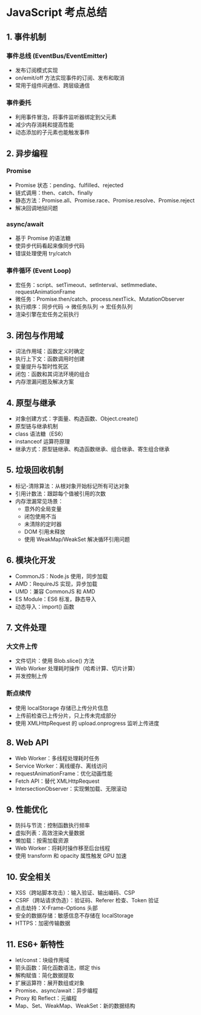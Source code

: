 # JavaScript 考点总结

## 1. 事件机制

### 事件总线 (EventBus/EventEmitter)
- 发布订阅模式实现
- on/emit/off 方法实现事件的订阅、发布和取消
- 常用于组件间通信、跨层级通信

### 事件委托
- 利用事件冒泡，将事件监听器绑定到父元素
- 减少内存消耗和提高性能
- 动态添加的子元素也能触发事件

## 2. 异步编程

### Promise
- Promise 状态：pending、fulfilled、rejected
- 链式调用：then、catch、finally
- 静态方法：Promise.all、Promise.race、Promise.resolve、Promise.reject
- 解决回调地狱问题

### async/await
- 基于 Promise 的语法糖
- 使异步代码看起来像同步代码
- 错误处理使用 try/catch

### 事件循环 (Event Loop)
- 宏任务：script、setTimeout、setInterval、setImmediate、requestAnimationFrame
- 微任务：Promise.then/catch、process.nextTick、MutationObserver
- 执行顺序：同步代码 → 微任务队列 → 宏任务队列
- 渲染引擎在宏任务之前执行

## 3. 闭包与作用域

- 词法作用域：函数定义时确定
- 执行上下文：函数调用时创建
- 变量提升与暂时性死区
- 闭包：函数和其词法环境的组合
- 内存泄漏问题及解决方案

## 4. 原型与继承

- 对象创建方式：字面量、构造函数、Object.create()
- 原型链与继承机制
- class 语法糖（ES6）
- instanceof 运算符原理
- 继承方式：原型链继承、构造函数继承、组合继承、寄生组合继承

## 5. 垃圾回收机制

- 标记-清除算法：从根对象开始标记所有可达对象
- 引用计数法：跟踪每个值被引用的次数
- 内存泄漏常见场景：
  - 意外的全局变量
  - 闭包使用不当
  - 未清除的定时器
  - DOM 引用未释放
  - 使用 WeakMap/WeakSet 解决循环引用问题

## 6. 模块化开发

- CommonJS：Node.js 使用，同步加载
- AMD：RequireJS 实现，异步加载
- UMD：兼容 CommonJS 和 AMD
- ES Module：ES6 标准，静态导入
- 动态导入：import() 函数

## 7. 文件处理

### 大文件上传
- 文件切片：使用 Blob.slice() 方法
- Web Worker 处理耗时操作（哈希计算、切片计算）
- 并发控制上传

### 断点续传
- 使用 localStorage 存储已上传分片信息
- 上传前检查已上传分片，只上传未完成部分
- 使用 XMLHttpRequest 的 upload.onprogress 监听上传进度

## 8. Web API

- Web Worker：多线程处理耗时任务
- Service Worker：离线缓存、离线访问
- requestAnimationFrame：优化动画性能
- Fetch API：替代 XMLHttpRequest
- IntersectionObserver：实现懒加载、无限滚动

## 9. 性能优化

- 防抖与节流：控制函数执行频率
- 虚拟列表：高效渲染大量数据
- 懒加载：按需加载资源
- Web Worker：将耗时操作移至后台线程
- 使用 transform 和 opacity 属性触发 GPU 加速

## 10. 安全相关

- XSS（跨站脚本攻击）：输入验证、输出编码、CSP
- CSRF（跨站请求伪造）：验证码、Referer 检查、Token 验证
- 点击劫持：X-Frame-Options 头部
- 安全的数据存储：敏感信息不存储在 localStorage
- HTTPS：加密传输数据

## 11. ES6+ 新特性

- let/const：块级作用域
- 箭头函数：简化函数语法，绑定 this
- 解构赋值：简化数据提取
- 扩展运算符：展开数组或对象
- Promise、async/await：异步编程
- Proxy 和 Reflect：元编程
- Map、Set、WeakMap、WeakSet：新的数据结构